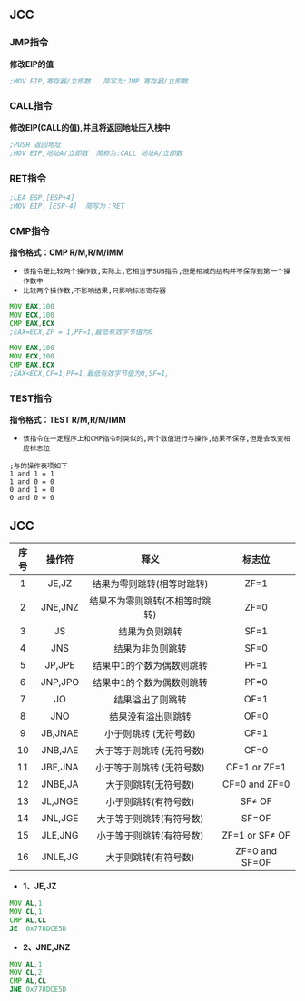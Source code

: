 ## JCC

### JMP指令
**修改EIP的值**
```asm
;MOV EIP,寄存器/立即数   简写为:JMP 寄存器/立即数
```

### CALL指令
**修改EIP(CALL的值),并且将返回地址压入栈中**
```asm
;PUSH 返回地址
;MOV EIP,地址A/立即数  简称为:CALL 地址A/立即数
```

### RET指令
```asm
;LEA ESP,[ESP+4]
;MOV EIP，[ESP-4]  简写为：RET
```

### CMP指令
**指令格式：CMP  R/M,R/M/IMM**
- `该指令是比较两个操作数,实际上,它相当于SUB指令,但是相减的结构并不保存到第一个操作数中`
- `比较两个操作数,不影响结果,只影响标志寄存器`
```asm
MOV EAX,100	
MOV ECX,100	
CMP EAX,ECX
;EAX=ECX,ZF = 1,PF=1,最低有效字节值为0	
```
```asm
MOV EAX,100	
MOV ECX,200	
CMP EAX,ECX
;EAX<ECX,CF=1,PF=1,最低有效字节值为0,SF=1,
```

### TEST指令
**指令格式：TEST  R/M,R/M/IMM**
- `该指令在一定程序上和CMP指令时类似的,两个数值进行与操作,结果不保存,但是会改变相应标志位`

```
;与的操作表项如下
1 and 1 = 1
1 and 0 = 0
0 and 1 = 0
0 and 0 = 0
```

## JCC
| 序号 | 操作符 | 释义 | 标志位 |
| :---: | :---: | :---: | :---: |
| 1 | JE,JZ | 结果为零则跳转(相等时跳转) | ZF=1 |
| 2 | JNE,JNZ | 结果不为零则跳转(不相等时跳转) | ZF=0 |
| 3 | JS | 结果为负则跳转 | SF=1 |
| 4 | JNS | 结果为非负则跳转 | SF=0 |
| 5 | JP,JPE | 结果中1的个数为偶数则跳转 | PF=1 |
| 6 | JNP,JPO | 结果中1的个数为偶数则跳转 | PF=0 |
| 7 | JO | 结果溢出了则跳转 | OF=1 |
| 8 | JNO | 结果没有溢出则跳转 | OF=0 |
| 9 | JB,JNAE | 小于则跳转 (无符号数) | CF=1 |
| 10 | JNB,JAE | 大于等于则跳转 (无符号数) | CF=0 |
| 11 | JBE,JNA | 小于等于则跳转 (无符号数) | CF=1 or ZF=1 |
| 12 | JNBE,JA | 大于则跳转(无符号数) | CF=0 and ZF=0 |
| 13 | JL,JNGE | 小于则跳转(有符号数) | SF≠ OF |
| 14 | JNL,JGE | 大于等于则跳转(有符号数) | SF=OF |
| 15 | JLE,JNG | 小于等于则跳转(有符号数) | ZF=1 or SF≠ OF |
| 16 | JNLE,JG | 大于则跳转(有符号数) | ZF=0 and SF=OF |

- **1、JE,JZ**
```asm
MOV AL,1
MOV CL,1
CMP AL,CL
JE  0x778DCE5D
```
- **2、JNE,JNZ**
```asm
MOV AL,1
MOV CL,2
CMP AL,CL
JNE 0x778DCE5D
```